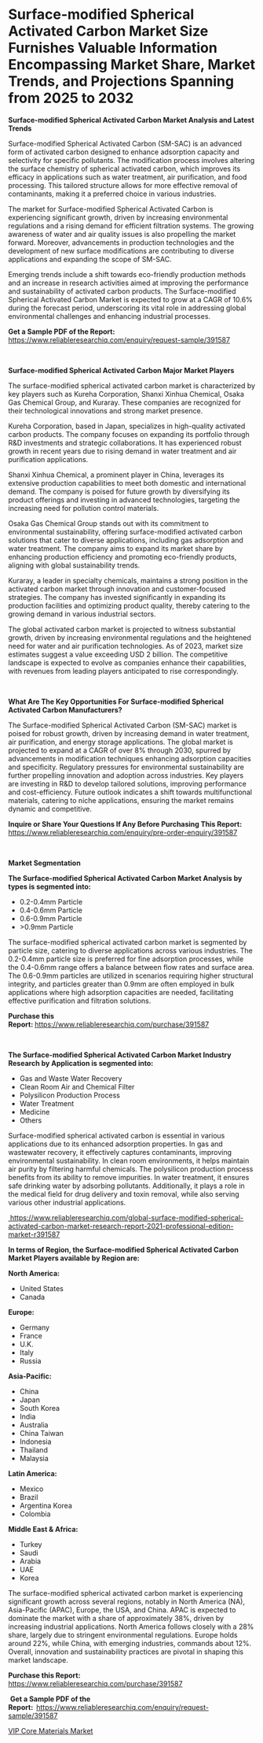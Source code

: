 <p><h1>Surface-modified Spherical Activated Carbon Market Size Furnishes Valuable Information Encompassing Market Share, Market Trends, and Projections Spanning from 2025 to 2032</h1></p><p><strong>Surface-modified Spherical Activated Carbon Market Analysis and Latest Trends</strong></p>
<p><p>Surface-modified Spherical Activated Carbon (SM-SAC) is an advanced form of activated carbon designed to enhance adsorption capacity and selectivity for specific pollutants. The modification process involves altering the surface chemistry of spherical activated carbon, which improves its efficacy in applications such as water treatment, air purification, and food processing. This tailored structure allows for more effective removal of contaminants, making it a preferred choice in various industries.</p><p>The market for Surface-modified Spherical Activated Carbon is experiencing significant growth, driven by increasing environmental regulations and a rising demand for efficient filtration systems. The growing awareness of water and air quality issues is also propelling the market forward. Moreover, advancements in production technologies and the development of new surface modifications are contributing to diverse applications and expanding the scope of SM-SAC.</p><p>Emerging trends include a shift towards eco-friendly production methods and an increase in research activities aimed at improving the performance and sustainability of activated carbon products. The Surface-modified Spherical Activated Carbon Market is expected to grow at a CAGR of 10.6% during the forecast period, underscoring its vital role in addressing global environmental challenges and enhancing industrial processes.</p></p>
<p><strong>Get a Sample PDF of the Report:&nbsp;</strong> <a href="https://www.reliableresearchiq.com/enquiry/request-sample/391587?utm_campaign=2463&utm_medium=2&utm_source=Github&utm_content=ia&utm_term=29032025&utm_id=surface-modified-spherical-activated-carbon">https://www.reliableresearchiq.com/enquiry/request-sample/391587</a></p>
<p>&nbsp;</p>
<p><strong>Surface-modified Spherical Activated Carbon Major Market Players</strong></p>
<p><p>The surface-modified spherical activated carbon market is characterized by key players such as Kureha Corporation, Shanxi Xinhua Chemical, Osaka Gas Chemical Group, and Kuraray. These companies are recognized for their technological innovations and strong market presence.</p><p>Kureha Corporation, based in Japan, specializes in high-quality activated carbon products. The company focuses on expanding its portfolio through R&D investments and strategic collaborations. It has experienced robust growth in recent years due to rising demand in water treatment and air purification applications.</p><p>Shanxi Xinhua Chemical, a prominent player in China, leverages its extensive production capabilities to meet both domestic and international demand. The company is poised for future growth by diversifying its product offerings and investing in advanced technologies, targeting the increasing need for pollution control materials.</p><p>Osaka Gas Chemical Group stands out with its commitment to environmental sustainability, offering surface-modified activated carbon solutions that cater to diverse applications, including gas adsorption and water treatment. The company aims to expand its market share by enhancing production efficiency and promoting eco-friendly products, aligning with global sustainability trends.</p><p>Kuraray, a leader in specialty chemicals, maintains a strong position in the activated carbon market through innovation and customer-focused strategies. The company has invested significantly in expanding its production facilities and optimizing product quality, thereby catering to the growing demand in various industrial sectors.</p><p>The global activated carbon market is projected to witness substantial growth, driven by increasing environmental regulations and the heightened need for water and air purification technologies. As of 2023, market size estimates suggest a value exceeding USD 2 billion. The competitive landscape is expected to evolve as companies enhance their capabilities, with revenues from leading players anticipated to rise correspondingly.</p></p>
<p>&nbsp;</p>
<p><strong>What Are The Key Opportunities For Surface-modified Spherical Activated Carbon Manufacturers?</strong></p>
<p><p>The Surface-modified Spherical Activated Carbon (SM-SAC) market is poised for robust growth, driven by increasing demand in water treatment, air purification, and energy storage applications. The global market is projected to expand at a CAGR of over 8% through 2030, spurred by advancements in modification techniques enhancing adsorption capacities and specificity. Regulatory pressures for environmental sustainability are further propelling innovation and adoption across industries. Key players are investing in R&D to develop tailored solutions, improving performance and cost-efficiency. Future outlook indicates a shift towards multifunctional materials, catering to niche applications, ensuring the market remains dynamic and competitive.</p></p>
<p><strong>Inquire or Share Your Questions If Any Before Purchasing This Report:</strong> <a href="https://www.reliableresearchiq.com/enquiry/pre-order-enquiry/391587?utm_campaign=2463&utm_medium=2&utm_source=Github&utm_content=ia&utm_term=29032025&utm_id=surface-modified-spherical-activated-carbon">https://www.reliableresearchiq.com/enquiry/pre-order-enquiry/391587</a></p>
<p>&nbsp;</p>
<p><strong>Market Segmentation</strong></p>
<p><strong>The Surface-modified Spherical Activated Carbon Market Analysis by types is segmented into:</strong></p>
<p><ul><li>0.2-0.4mm Particle</li><li>0.4-0.6mm Particle</li><li>0.6-0.9mm Particle</li><li>>0.9mm Particle</li></ul></p>
<p><p>The surface-modified spherical activated carbon market is segmented by particle size, catering to diverse applications across various industries. The 0.2-0.4mm particle size is preferred for fine adsorption processes, while the 0.4-0.6mm range offers a balance between flow rates and surface area. The 0.6-0.9mm particles are utilized in scenarios requiring higher structural integrity, and particles greater than 0.9mm are often employed in bulk applications where high adsorption capacities are needed, facilitating effective purification and filtration solutions.</p></p>
<p><strong>Purchase this Report:&nbsp;</strong><a href="https://www.reliableresearchiq.com/purchase/391587?utm_campaign=2463&utm_medium=2&utm_source=Github&utm_content=ia&utm_term=29032025&utm_id=surface-modified-spherical-activated-carbon">https://www.reliableresearchiq.com/purchase/391587</a></p>
<p>&nbsp;</p>
<p><strong>The Surface-modified Spherical Activated Carbon Market Industry Research by Application is segmented into:</strong></p>
<p><ul><li>Gas and Waste Water Recovery</li><li>Clean Room Air and Chemical Filter</li><li>Polysilicon Production Process</li><li>Water Treatment</li><li>Medicine</li><li>Others</li></ul></p>
<p><p>Surface-modified spherical activated carbon is essential in various applications due to its enhanced adsorption properties. In gas and wastewater recovery, it effectively captures contaminants, improving environmental sustainability. In clean room environments, it helps maintain air purity by filtering harmful chemicals. The polysilicon production process benefits from its ability to remove impurities. In water treatment, it ensures safe drinking water by adsorbing pollutants. Additionally, it plays a role in the medical field for drug delivery and toxin removal, while also serving various other industrial applications.</p></p>
<p><a href="https://www.reliableresearchiq.com/global-surface-modified-spherical-activated-carbon-market-research-report-2021-professional-edition-market-r391587?utm_campaign=2463&utm_medium=2&utm_source=Github&utm_content=ia&utm_term=29032025&utm_id=surface-modified-spherical-activated-carbon">&nbsp;https://www.reliableresearchiq.com/global-surface-modified-spherical-activated-carbon-market-research-report-2021-professional-edition-market-r391587</a></p>
<p><strong>In terms of Region, the Surface-modified Spherical Activated Carbon Market Players available by Region are:</strong></p>
<p>
    <p> <strong> North America: </strong>
        <ul>
            <li>United States</li>
            <li>Canada</li>
        </ul>
        </p> 
    <p> <strong> Europe: </strong>
        <ul>
            <li>Germany</li>
            <li>France</li>
            <li>U.K.</li>
            <li>Italy</li>
            <li>Russia</li>
        </ul>
        </p> 
    <p> <strong> Asia-Pacific: </strong>
        <ul>
            <li>China</li>
            <li>Japan</li>
            <li>South Korea</li>
            <li>India</li>
            <li>Australia</li>
            <li>China Taiwan</li>
            <li>Indonesia</li>
            <li>Thailand</li>
            <li>Malaysia</li>
        </ul>
        </p> 
    <p> <strong> Latin America: </strong>
        <ul>
            <li>Mexico</li>
            <li>Brazil</li>
            <li>Argentina Korea</li>
            <li>Colombia</li>
        </ul>
        </p> 
    <p> <strong> Middle East & Africa: </strong>
        <ul>
            <li>Turkey</li>
            <li>Saudi</li>
            <li>Arabia</li>
            <li>UAE</li>
            <li>Korea</li>
        </ul>
    </p>
    </p>
<p><p>The surface-modified spherical activated carbon market is experiencing significant growth across several regions, notably in North America (NA), Asia-Pacific (APAC), Europe, the USA, and China. APAC is expected to dominate the market with a share of approximately 38%, driven by increasing industrial applications. North America follows closely with a 28% share, largely due to stringent environmental regulations. Europe holds around 22%, while China, with emerging industries, commands about 12%. Overall, innovation and sustainability practices are pivotal in shaping this market landscape.</p></p>
<p><strong>Purchase this Report: </strong><a href="https://www.reliableresearchiq.com/purchase/391587?utm_campaign=2463&utm_medium=2&utm_source=Github&utm_content=ia&utm_term=29032025&utm_id=surface-modified-spherical-activated-carbon">https://www.reliableresearchiq.com/purchase/391587</a></p>
<p>&nbsp;<strong>Get a Sample PDF of the Report:&nbsp;&nbsp;</strong><a href="https://www.reliableresearchiq.com/enquiry/request-sample/391587?utm_campaign=2463&utm_medium=2&utm_source=Github&utm_content=ia&utm_term=29032025&utm_id=surface-modified-spherical-activated-carbon">https://www.reliableresearchiq.com/enquiry/request-sample/391587</a></p>
<p><strong></strong></p>
<p><p><a href="https://github.com/hillsmyung726/Market-Research-Report-List-1/blob/main/vip-core-materials-market.md?utm_campaign=2463&utm_medium=2&utm_source=Github&utm_content=ia&utm_term=29032025&utm_id=surface-modified-spherical-activated-carbon">VIP Core Materials Market</a></p></p>